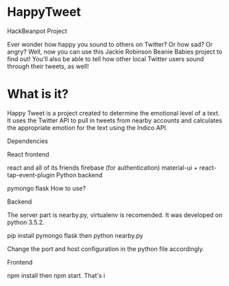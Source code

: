 # HappyTweet
HackBeanpot Project

Ever wonder how happy you sound to others on Twitter? Or how sad? Or angry? Well, now you can use this Jackie Robinson
Beanie Babies project to find out!
You'll also be able to tell how other local Twitter users sound through their tweets, as well! 

# What is it?
Happy Tweet is a project created to determine the emotional level of a text. It uses the Twitter API to pull in tweets
from nearby accounts and calculates the appropriate emotion for the text using the Indico API.

Dependencies

React frontend

react and all of its friends
firebase (for authentication)
material-ui + react-tap-event-plugin
Python backend

pymongo
flask
How to use?

Backend

The server part is nearby.py, virtualenv is recomended. It was developed on python 3.5.2.

pip install pymongo flask then python nearby.py

Change the port and host configuration in the python file accordingly.

Frontend

npm install then npm start. That's i

